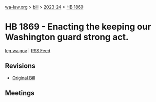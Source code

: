 [wa-law.org](/) > [bill](/bill/) > [2023-24](/bill/2023-24/) > [HB 1869](/bill/2023-24/hb/1869/)

# HB 1869 - Enacting the keeping our Washington guard strong act.
[leg.wa.gov](https://app.leg.wa.gov/billsummary?BillNumber=1869&Year=2023&Initiative=false) | [RSS Feed](./rss.xml)

## Revisions
* [Original Bill](1/)

## Meetings